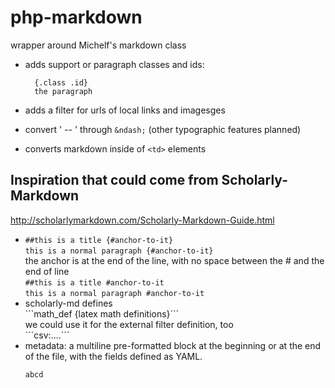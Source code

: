# php-markdown

wrapper around Michelf's markdown class

- adds support or paragraph classes and ids:

        {.class .id}
        the paragraph

- adds a filter for urls of local links and imagesges
- convert ' -- ' through `&ndash;` (other typographic features planned)
- converts markdown inside of `<td>` elements

## Inspiration that could come from Scholarly-Markdown

<http://scholarlymarkdown.com/Scholarly-Markdown-Guide.html>

- `##this is a title {#anchor-to-it}`  
  `this is a normal paragraph {#anchor-to-it}`  
  the anchor is at the end of the line, with no space between the # and the end of line  
  `##this is a title #anchor-to-it`  
  `this is a normal paragraph #anchor-to-it`
- scholarly-md defines  
      \`\`\`math_def {latex math definitions}\`\`\`  
  we could use it for the external filter definition, too  
      \`\`\`csv:....\`\`\`
- metadata: a multiline pre-formatted block at the beginning or at the end of the file, with the fields defined as YAML.
    ~~~
    abcd
    ~~~
